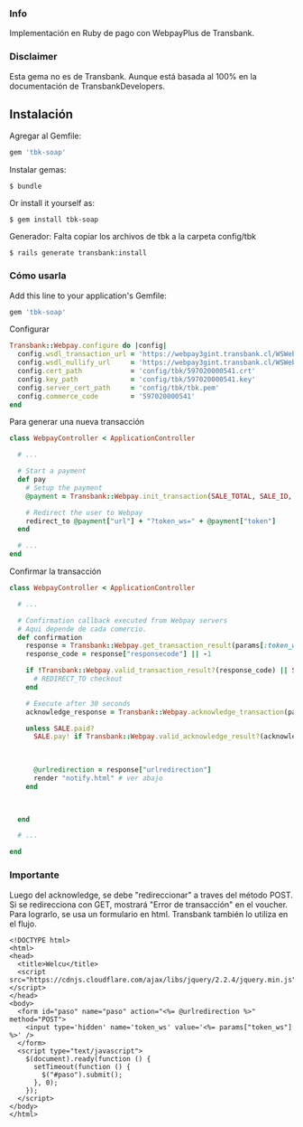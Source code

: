 ### Info

Implementación en Ruby de pago con WebpayPlus de Transbank.


### Disclaimer

Esta gema no es de Transbank. Aunque está basada al 100% en la documentación de TransbankDevelopers.

## Instalación

Agregar al Gemfile:

```ruby
gem 'tbk-soap'
```

Instalar gemas:

    $ bundle

Or install it yourself as:

    $ gem install tbk-soap

Generador: Falta copiar los archivos de tbk a la carpeta config/tbk

    $ rails generate transbank:install

### Cómo usarla

Add this line to your application's Gemfile:

```ruby
gem 'tbk-soap'
```

Configurar

```ruby
Transbank::Webpay.configure do |config|
  config.wsdl_transaction_url = 'https://webpay3gint.transbank.cl/WSWebpayTransaction/cxf/WSWebpayService?wsdl'
  config.wsdl_nullify_url     = 'https://webpay3gint.transbank.cl/WSWebpayTransaction/cxf/WSCommerceIntegrationService?wsdl'
  config.cert_path            = 'config/tbk/597020000541.crt'
  config.key_path             = 'config/tbk/597020000541.key'
  config.server_cert_path     = 'config/tbk/tbk.pem'
  config.commerce_code        = '597020000541'
end
```

Para generar una nueva transacción

```ruby
class WebpayController < ApplicationController

  # ...

  # Start a payment
  def pay
    # Setup the payment
    @payment = Transbank::Webpay.init_transaction(SALE_TOTAL, SALE_ID, USER_ID, CONFIRMATION_URL, SUCCESS_URL)

    # Redirect the user to Webpay
    redirect_to @payment["url"] + "?token_ws=" + @payment["token"]
  end

  # ...
end
```

Confirmar la transacción

```ruby
class WebpayController < ApplicationController

  # ...

  # Confirmation callback executed from Webpay servers
  # Aqui depende de cada comercio.
  def confirmation
    response = Transbank::Webpay.get_transaction_result(params[:token_ws])
    response_code = response["responsecode"] || -1

    if !Transbank::Webpay.valid_transaction_result?(response_code) || SALE.paid?
      # REDIRECT_TO checkout
    end

    # Execute after 30 seconds
    acknowledge_response = Transbank::Webpay.acknowledge_transaction(params[:token_ws])

    unless SALE.paid?
      SALE.pay! if Transbank::Webpay.valid_acknowledge_result?(acknowledge_response)
      

      
      @urlredirection = response["urlredirection"]
      render "notify.html" # ver abajo
    end
    


  end

  # ...

end
```

### Importante

Luego del acknowledge, se debe "redireccionar" a traves del método POST. Si se redirecciona con GET, mostrará "Error de transacción" en el voucher.
Para lograrlo, se usa un formulario en html. Transbank también lo utiliza en el flujo.


```
<!DOCTYPE html>
<html>
<head>
  <title>Welcu</title>
  <script src="https://cdnjs.cloudflare.com/ajax/libs/jquery/2.2.4/jquery.min.js"></script>
</head>
<body>
  <form id="paso" name="paso" action="<%= @urlredirection %>" method="POST">
    <input type='hidden' name='token_ws' value='<%= params["token_ws"] %>' />
  </form>
  <script type="text/javascript">
    $(document).ready(function () {
      setTimeout(function () {
        $("#paso").submit();
      }, 0);
    });
  </script>
</body>
</html>
```




